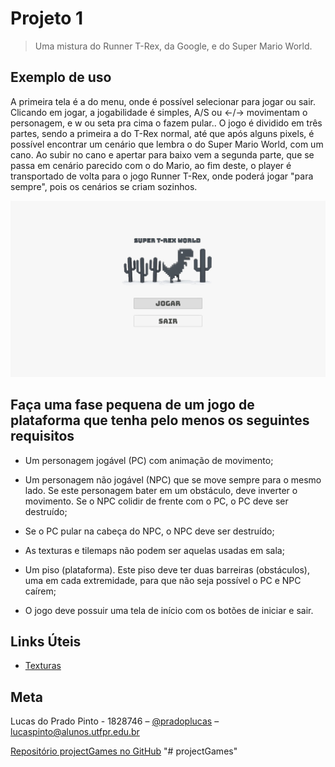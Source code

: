 # Projeto 1
> Uma mistura do Runner T-Rex, da Google, e do Super Mario World.

## Exemplo de uso

A primeira tela é a do menu, onde é possível selecionar para jogar ou sair.
Clicando em jogar, a jogabilidade é simples, A/S ou <-/-> movimentam o personagem, e w ou seta pra cima o fazem pular..
O jogo é dividido em três partes, sendo a primeira a do T-Rex normal, até que após alguns pixels, é possível encontrar um cenário que lembra o do Super Mario World, com um cano. Ao subir no cano e apertar para baixo vem a segunda parte, que se passa em cenário parecido com o do Mario, ao fim deste, o player é transportado de volta para o jogo Runner T-Rex, onde poderá jogar "para sempre", pois os cenários se criam sozinhos.

![](Assets/Sprites/Game1/print.jpg)

## Faça uma fase pequena de um jogo de plataforma que tenha pelo menos os seguintes requisitos

- Um personagem jogável (PC) com animação de movimento;

- Um personagem não jogável (NPC) que se move sempre para o mesmo lado. Se este personagem bater em um obstáculo, deve inverter o movimento. Se o NPC colidir de frente com o PC, o PC deve ser destruído;

- Se o PC pular na cabeça do NPC, o NPC deve ser destruído;

- As texturas e tilemaps não podem ser aquelas usadas em sala;

- Um piso (plataforma). Este piso deve ter duas barreiras (obstáculos), uma em cada extremidade, para que não seja possível o PC e NPC caírem;

- O jogo deve possuir uma tela de início com os botões de iniciar e sair.

## Links Úteis
- [Texturas](https://opengameart.org)

## Meta

Lucas do Prado Pinto - 1828746 – [@pradoplucas](https://br.linkedin.com/in/pradoplucas) – lucaspinto@alunos.utfpr.edu.br

[Repositório projectGames no GitHub](https://github.com/pradoplucas/projectGames)
"# projectGames" 
